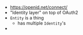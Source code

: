 - https://openid.net/connect/
- "Identity layer" on top of OAuth2
- `Entity` is a thing
	- has multiple `Identity`'s
-